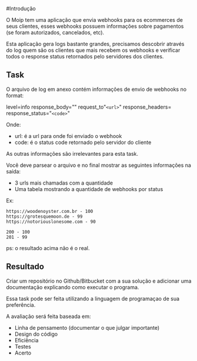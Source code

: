 #Introdução

O Moip tem uma aplicação que envia webhooks para os ecommerces de seus clientes, esses webhooks possuem informações sobre pagamentos (se foram autorizados, cancelados, etc).

Esta aplicação gera logs bastante grandes, precisamos descobrir através do log quem são os clientes que mais recebem os webhooks e verificar todos o response status retornados pelo servidores dos clientes.

## Task

O arquivo de log em anexo contém informações de envio de webhooks no format:

level=info response_body="" request_to"```<url>```" response_headers= response_status="```<code>```"

Onde:
* url: é a url para onde foi enviado o webhook
* code: é o status code retornado pelo servidor do cliente

As outras informações são irrelevantes para esta task.

Você deve parsear o arquivo e no final mostrar as seguintes informações na saída:
* 3 urls mais chamadas com a quantidade
* Uma tabela mostrando a quantidade de webhooks por status

Ex:
```
https://woodenoyster.com.br - 100
https://grotesquemoon.de - 99
https://notoriouslonesome.com - 90

200 - 100
201 - 99
```

ps: o resultado acima não é o real.

## Resultado

Criar um repositório no Github/Bitbucket com a sua solução e adicionar uma documentação explicando como executar o programa.

Essa task pode ser feita utilizando a linguagem de programaçao de sua preferência.

A avaliação será feita baseada em:
* Linha de pensamento (documentar o que julgar importante)
* Design do código
* Eficiência
* Testes
* Acerto
